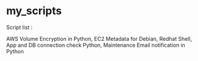 # my_scripts

Script list :

AWS Volume Encryption in  Python, 
EC2 Metadata for Debian, Redhat Shell, 
App and DB connection check Python, 
Maintenance Email notification in Python
